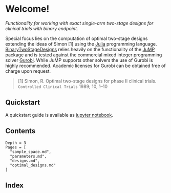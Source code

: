 # Welcome!

*Functionality for working with exact single-arm two-stage designs for
clinical trials with binary endpoint.*

Special focus lies on the computation of optimal two-stage designs extending
the ideas of Simon [1] using the [Julia](https://julialang.org/)
programming language.
[BinaryTwoStageDesigns](https://github.com/imbi-heidelberg/BinaryTwoStageDesigns) relies heavily on the functionality of the
[JuMP](https://github.com/JuliaOpt/JuMP.jl) package and is tested against the
commercial mixed integer programming solver [Gurobi](http://www.gurobi.com/index).
While JuMP supports other solvers the use of Gurobi is highly recommended.
Academic licenses for Gurobi can be obtained free of charge upon request.

> [1] Simon, R. Optimal two-stage designs for phase II clinical trials. `Controlled Clinical Trials` 1989; 10, 1–10

## Quickstart

A quickstart guide is available as [jupyter notebook](https://github.com/kkmann/BinaryTwoStageDesigns/blob/master/docs/quickstart.ipynb).

## Contents

```@contents
Depth = 3
Pages = [
  "sample_space.md",
  "parameters.md",
  "designs.md",
  "optimal_designs.md"
]
```

## Index

```@index
```
